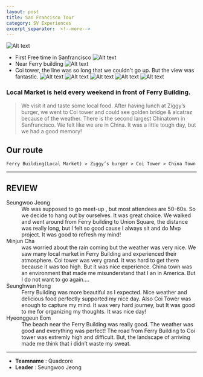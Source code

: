 ```yaml
---
layout: post
title: San Francisco Tour
category: SV Experiences
excerpt_separator:  <!--more-->
---
```


![Alt text](/assets/img/tour1.jpeg)
- First Free time in Sanfrancisco
![Alt text](/assets/img/tour2.jpeg)
- Near Ferry building
![Alt text](/assets/img/tour3.jpeg)
- Coi tower, the line was so long that we couldn't go up. But the view was fantastic.
![Alt text](/assets/img/tour4.jpeg)
![Alt text](/assets/img/tour5.jpeg)
![Alt text](/assets/img/tour6.jpeg)
![Alt text](/assets/img/tour7.jpeg)
![Alt text](/assets/img/tour8.jpeg)


### Local Market is held every weekend in front of Ferry Building.
 > We visit it and taste some local food. After having lunch at Ziggy’s burger, we went to Coi tower and could see golden bridge & alcatraz because of the weather. There is the second largest Chinatown in Sanfrancisco. We felt like we are in China. It was a little tough day, but we had a good memory! 

## Our route
`Ferry Building(Local Market) > Ziggy’s burger > Coi Tower > China Town`

* * *

## REVIEW
<dl>
    <dt>Seungwoo Jeong</dt>
        <dd>We was supposed to go meet-up , but most attendees are 50-60s. So we decide to hang out by ourselves. It was great choice. We walked and went around from Ferry building to Union Square, the distance was really long, but I felt so good cause I always sit and do Mvp project. It was good to refresh my mind!
    </dd>
    <dt>Minjun Cha</dt>
        <dd>was worried about the rain coming but the weather was very nice. We saw many local market in Ferry Building and experienced their atmosphere. Coi tower was very grand. It was hard to get there because it was too high. But it was nice experience. China town was an environment that made me misunderstand that I an in America. But I do not want to go again….
    </dd>
    <dt>Seunghwan Hong</dt>
        <dd>Ferry Building was more beautiful as I expected. Nice weather and delicious food perfectly supported my nice day. Also Coi Tower was enough to capture my mind. It was very hard journey, but It was good to me for organizing my thoughts. It was nice day!</dd>
    <dt>Hyeonggeun Eom</dt>
        <dd>The beach near the Ferry Building was really good. The weather was good and everything was perfect! The road from Ferry Building to Coi tower was extremly high and difficult. But, the landscape of arriving made me think that i didn’t waste my sweat.</dd>
</dl>


* * *

- **Teamname** : Quadcore 
- **Leader** : Seungwoo Jeong




